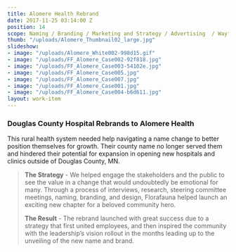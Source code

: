 ```yaml
---
title: Alomere Health Rebrand
date: 2017-11-25 03:14:00 Z
position: 14
scope: Naming / Branding / Marketing and Strategy / Advertising  / Wayfinding Signage
thumb: "/uploads/Alomere_Thumbnail02_large.jpg"
slideshow:
- image: "/uploads/Alomere_White002-998d15.gif"
- image: "/uploads/FF_Alomere_Case002-92f818.jpg"
- image: "/uploads/FF_Alomere_Case003-54102e.jpg"
- image: "/uploads/FF_Alomere_Case005.jpg"
- image: "/uploads/FF_Alomere_Case007.jpg"
- image: "/uploads/FF_Alomere_Case001.jpg"
- image: "/uploads/FF_Alomere_Case004-b6d611.jpg"
layout: work-item
---
```


### Douglas County Hospital Rebrands to Alomere Health

This rural health system needed help navigating a name change to better position themselves for growth. Their county name no longer served them and hindered their potential  for expansion in opening new hospitals and clinics outside of Douglas County, MN.

> **The Strategy** - We helped engage the stakeholders and the public to see the value in a change that would undoubtedly be emotional for many. Through a process of interviews, research, steering committee meetings, naming, branding, and design, Florafauna helped launch an exciting new chapter for a beloved community hero.
>
> **The Result** - The rebrand launched with great success due to a strategy that first united employees, and then inspired the community with the leadership’s vision rollout in the months leading up to the unveiling of the new name and brand.
